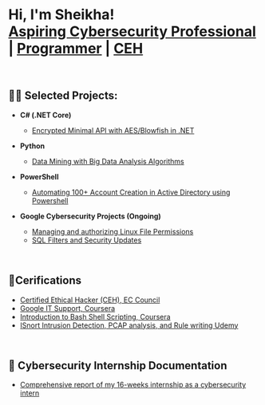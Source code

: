 <h1>Hi, I'm Sheikha! <br/><a href="https://github.com/oliv6">Aspiring Cybersecurity Professional</a> | <a href="https://github.com/oliv6/">Programmer</a> | <a href="https://github.com/oliv6">CEH</a></h1>

</br>
<h2>👨‍💻 Selected Projects:</h2>

- <b>C# (.NET Core)</b>
  - [ Encrypted Minimal API with AES/Blowfish in .NET](https://github.com/oliv6/Minimal-API-Encryption-Implementation)

- <b>Python</b>
  - [Data Mining with Big Data Analysis Algorithms](https://github.com/oliv6/Big-Data-Analysis-Implementation)
 
- <b>PowerShell</b>
  - [ Automating 100+ Account Creation in Active Directory using Powershell](https://github.com/oliv6/Bulk-Account-Creation-ACTIVE-DIRECTORY)

- <b>Google Cybersecurity Projects (Ongoing)</b>
  - [Managing and authorizing Linux File Permissions](https://github.com/oliv6/LinuxFilePermissions)
  - [SQL Filters and Security Updates](https://github.com/oliv6/SQLFiltersAndSecurityUpdates)



</br>
<h2>📃Cerifications</h2>

- [Certified Ethical Hacker (CEH), EC Council](https://github.com/oliv6/Certified-Ethical-Hacker-CEH/blob/main/ECC-CEH-Certificate.pdf)
- [Google IT Support, Coursera](https://github.com/oliv6/Google-IT-Support-Certification/blob/main/Coursera%20IT%20Support%20certificate.pdf)
- [Introduction to Bash Shell Scripting, Coursera](https://github.com/oliv6/Bash-Shell-Scripting/blob/main/Coursera%20Bash%20shell%20script.pdf)
- [ISnort Intrusion Detection, PCAP analysis, and Rule writing Udemy](https://github.com/oliv6/Snorts-IDS-Udemy/blob/main/Snort-IDS-Cert.pdf)
  

</br>
<h2>📑 Cybersecurity Internship Documentation</h2>

  - [Comprehensive report of my 16-weeks internship as a cybersecurity intern](https://github.com/oliv6/Internship-Report/blob/main/Internship%20Final%20Report.pdf)



<!--
**oliv6/oliv6** is a ✨ _special_ ✨ repository because its `README.md` (this file) appears on your GitHub profile.

Here are some ideas to get you started:

- 🔭 I’m currently working on ...
- 🌱 I’m currently learning ...
- 👯 I’m looking to collaborate on ...
- 🤔 I’m looking for help with ...
- 💬 Ask me about ...
- 📫 How to reach me: ...
- 😄 Pronouns: ...
- ⚡ Fun fact: ...
-->
